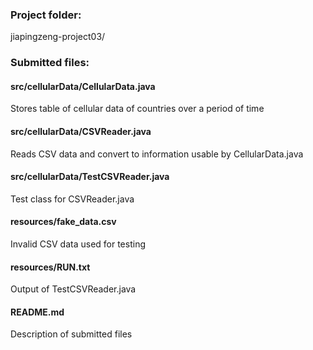 ### Project folder:
jiapingzeng-project03/

### Submitted files:

#### src/cellularData/CellularData.java
Stores table of cellular data of countries over a period of time

#### src/cellularData/CSVReader.java
Reads CSV data and convert to information usable by CellularData.java

#### src/cellularData/TestCSVReader.java
Test class for CSVReader.java

#### resources/fake_data.csv
Invalid CSV data used for testing

#### resources/RUN.txt
Output of TestCSVReader.java

#### README.md
Description of submitted files
